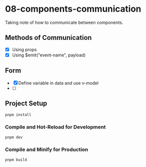 # 08-components-communication

Taking note of how to communicate between components.

## Methods of Communication

-  [x] Using props
-  [x] Using $emit("event-name", payload)

## Form

-  [x] Define variable in data and use v-model
-  [ ]

## Project Setup

```sh
pnpm install
```

### Compile and Hot-Reload for Development

```sh
pnpm dev
```

### Compile and Minify for Production

```sh
pnpm build
```
